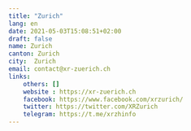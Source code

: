 ```yaml
---
title: "Zurich"
lang: en
date: 2021-05-03T15:08:51+02:00
draft: false
name: Zurich
canton: Zurich
city:  Zurich
email: contact@xr-zuerich.ch 
links:
    others: []
    website : https://xr-zuerich.ch
    facebook: https://www.facebook.com/xrzurich/
    twitter: https://twitter.com/XRZurich
    telegram: https://t.me/xrzhinfo
---
```


